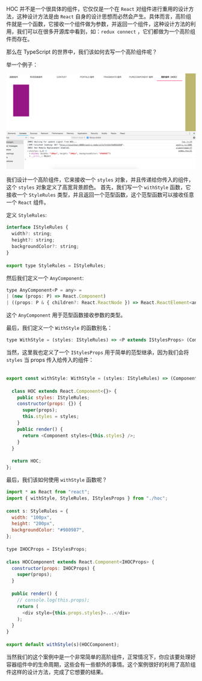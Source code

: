 HOC 并不是一个很具体的组件，它仅仅是一个在 `React` 对组件进行重用的设计方法，这种设计方法是由 `React` 自身的设计思想而必然会产生。具体而言，高阶组件就是一个函数，它接收一个组件做为参数，并返回一个组件，这种设计方法的利用，我们可以在很多开源库中看到，如：`redux connect` ，它们都做为一个高阶组件而存在。

那么在 TypeScript 的世界中，我们该如何去写一个高阶组件呢？

举一个例子：

![](../images/chap-04-05.png)

我们设计一个高阶组件，它来接收一个 `styles` 对象，并且传递给你传入的组件，这个 `styles` 对象定义了高宽背景颜色。 首先，我们写一个 `withStyle` 函数，它接收一个 `StyleRules` 类型，并且返回一个范型函数，这个范型函数可以接收任意一个 `React` 组件。

定义 `StyleRules`:

```javascript
interface IStyleRules {
  width?: string;
  height?: string;
  backgroundColor?: string;
}

export type StyleRules = IStyleRules;
```

然后我们定义一个 `AnyComponent`:

```javascript
type AnyComponent<P = any> =
| (new (props: P) => React.Component)
| ((props: P & { children?: React.ReactNode }) => React.ReactElement<any> | null);
```

这个 `AnyComponent` 用于范型函数接收参数的类型。

最后，我们定义一个 `WithStyle` 的函数别名：

```javascript
type WithStyle = (styles: IStyleRules) => <P extends IStylesProps> (Component: AnyComponent<P>) => AnyComponent<P>;
```

当然，这里我也定义了一个 `IStylesProps` 用于简单的范型继承，因为我们会将 `styles` 当 props 传入给传入的组件：

```javascript

export const withStyle: WithStyle = (styles: IStyleRules) => (Component: AnyComponent) => {

  class HOC extends React.Component<{}> {
    public styles: IStyleRules;
    constructor(props: {}) {
      super(props);
      this.styles = styles;
    }
    public render() {
      return <Component styles={this.styles} />;
    }
  }

  return HOC;
};
```

最后，我们该如何使用 `withStyle` 函数呢？

```javascript
import * as React from "react";
import { withStyle, StyleRules, IStylesProps } from "./hoc";

const s: StyleRules = {
  width: "100px",
  height: "200px",
  backgroundColor: "#980987",
};

type IHOCProps = IStylesProps;

class HOCComponent extends React.Component<IHOCProps> {
  constructor(props: IHOCProps) {
    super(props);
  }

  public render() {
    // console.log(this.props);
    return (
      <div style={this.props.styles}>...</div>
    );
  }
}

export default withStyle(s)(HOCComponent);
```

当然我们的这个案例中是一个非常简单的高阶组件，正常情况下，你应该要处理好容器组件中的生命周期，这些会有一些额外的事情。这个案例很好的利用了高阶组件这样的设计方法，完成了它想要的结果。